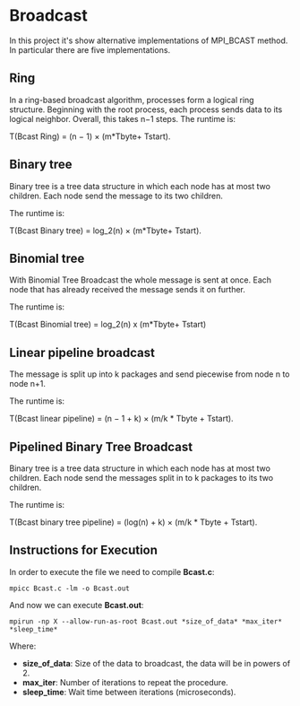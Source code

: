 # Broadcast
In this project it's show alternative implementations of MPI_BCAST method. In particular there are five implementations.

## Ring
In a ring-based broadcast algorithm, processes form a logical ring structure. Beginning with the root process, each process sends data to its logical neighbor. Overall, this takes n−1 steps.
The runtime is: 

T(Bcast Ring) = (n − 1) × (m*Tbyte+ Tstart). 

## Binary tree
Binary tree is a tree data structure in which each node has at most two children. Each node send the message to its two children.

The runtime is: 

T(Bcast Binary tree) = log_2(n) × (m*Tbyte+ Tstart). 

## Binomial tree
With Binomial Tree Broadcast the whole message is sent at once. Each node that has already received the message sends it on further. 

The runtime is: 

T(Bcast Binomial tree) = log_2(n) x (m*Tbyte+ Tstart)

## Linear pipeline broadcast

The message is split up into k packages and send piecewise from node n to node n+1.

The runtime is: 

T(Bcast linear pipeline) = (n − 1 + k) × (m/k * Tbyte + Tstart). 

## Pipelined Binary Tree Broadcast
Binary tree is a tree data structure in which each node has at most two children. Each node send the messages split in to k packages to its two children.

The runtime is: 

T(Bcast binary tree pipeline) = (log(n) + k) × (m/k * Tbyte + Tstart). 

## Instructions for Execution
In order to execute the file we need to compile **Bcast.c**:
```
mpicc Bcast.c -lm -o Bcast.out
```
And now we can execute **Bcast.out**:
```
mpirun -np X --allow-run-as-root Bcast.out *size_of_data* *max_iter* *sleep_time*
```
Where:
  - **size_of_data**: Size of the data to broadcast, the data will be in powers of 2.
  - **max_iter**: Number of iterations to repeat the procedure.
  - **sleep_time**: Wait time between iterations (microseconds).

